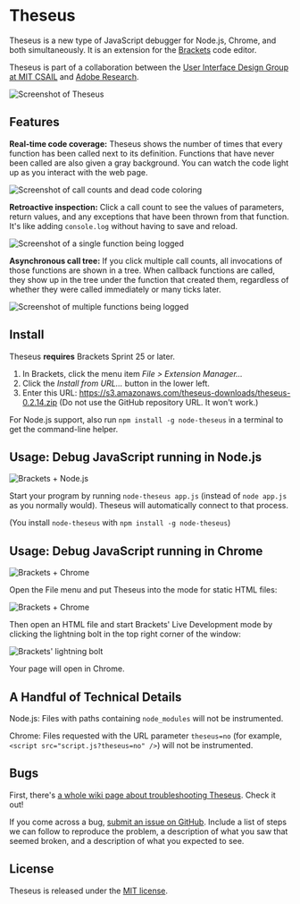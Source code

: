 Theseus
=======

Theseus is a new type of JavaScript debugger for Node.js, Chrome, and both simultaneously. It is an extension for the [Brackets](https://github.com/adobe/brackets) code editor.

Theseus is part of a collaboration between the [User Interface Design Group at MIT CSAIL](http://groups.csail.mit.edu/uid/) and [Adobe Research](http://research.adobe.com/).

![Screenshot of Theseus](https://raw.github.com/adobe-research/theseus/gh-pages/screenshot.png)

Features
--------

**Real-time code coverage:** Theseus shows the number of times that every function has been called next to its definition. Functions that have never been called are also given a gray background. You can watch the code light up as you interact with the web page.

![Screenshot of call counts and dead code coloring](https://raw.github.com/adobe-research/theseus/gh-pages/call-counts.png)

**Retroactive inspection:** Click a call count to see the values of parameters, return values, and any exceptions that have been thrown from that function. It's like adding `console.log` without having to save and reload.

![Screenshot of a single function being logged](https://raw.github.com/adobe-research/theseus/gh-pages/log1.png)

**Asynchronous call tree:** If you click multiple call counts, all invocations of those functions are shown in a tree. When callback functions are called, they show up in the tree under the function that created them, regardless of whether they were called immediately or many ticks later.

![Screenshot of multiple functions being logged](https://raw.github.com/adobe-research/theseus/gh-pages/log2.png)

Install
-------

Theseus **requires** Brackets Sprint 25 or later.

1. In Brackets, click the menu item *File > Extension Manager...*
2. Click the *Install from URL...* button in the lower left.
3. Enter this URL: https://s3.amazonaws.com/theseus-downloads/theseus-0.2.14.zip (Do not use the GitHub repository URL. It won't work.)

For Node.js support, also run `npm install -g node-theseus` in a terminal to get the command-line helper.

Usage: Debug JavaScript running in Node.js
------------------------------------------

![Brackets + Node.js](https://raw.github.com/adobe-research/theseus/gh-pages/theseus-node.png)

Start your program by running `node-theseus app.js` (instead of `node app.js` as you normally would). Theseus will automatically connect to that process.

(You install `node-theseus` with `npm install -g node-theseus`)

Usage: Debug JavaScript running in Chrome
-----------------------------------------

![Brackets + Chrome](https://raw.github.com/adobe-research/theseus/gh-pages/theseus-chrome.png)

Open the File menu and put Theseus into the mode for static HTML files:

![Brackets + Chrome](https://raw.github.com/adobe-research/theseus/gh-pages/theseus-mode-static.png)

Then open an HTML file and start Brackets' Live Development mode by clicking the lightning bolt in the top right corner of the window:

![Brackets' lightning bolt](https://raw.github.com/adobe-research/theseus/gh-pages/lightning-bolt.png)

Your page will open in Chrome.

A Handful of Technical Details
------------------------------

Node.js: Files with paths containing `node_modules` will not be instrumented.

Chrome: Files requested with the URL parameter `theseus=no` (for example, `<script src="script.js?theseus=no" />`) will not be instrumented.

Bugs
----

First, there's [a whole wiki page about troubleshooting Theseus](https://github.com/adobe-research/theseus/wiki/Troubleshooting-Theseus). Check it out!

If you come across a bug, [submit an issue on GitHub](https://github.com/adobe-research/theseus/issues). Include a list of steps we can follow to reproduce the problem, a description of what you saw that seemed broken, and a description of what you expected to see.

License
-------

Theseus is released under the [MIT license](http://opensource.org/licenses/MIT).
